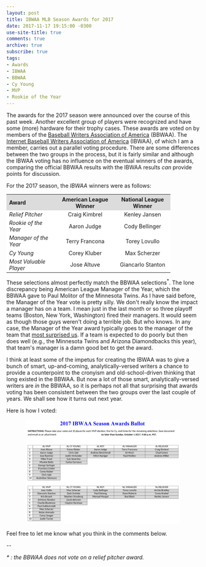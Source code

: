 ```yaml
---
layout: post
title: IBWAA MLB Season Awards for 2017
date: 2017-11-17 19:15:00 -0300
use-site-title: true
comments: true
archive: true
subscribe: true
tags:
- Awards
- IBWAA
- BBWAA
- Cy Young
- MVP
- Rookie of the Year
---
```


The awards for the 2017 season were announced over the course of this past week. Another excellent group of players were recognized and
have some (more) hardware for their trophy cases. These awards are voted on by members of the <a href = "https://bbwaa.com/" target = "_blank"> Baseball Writers Association of America</a> (BBWAA).
The <a href = "https://ibwaa.com/" target = "_blank"> Internet Baseball Writers Association of America</a> (IBWAA), of which I am a member, carries out a parallel voting procedure. There are
some differences between the two groups in the process, but it is fairly similar and although the IBWAA voting has no influence on the 
eventual winners of the awards, comparing the official BBWAA results with the IBWAA results *can* provide points for discussion.

For the 2017 season, the *IBWAA* winners were as follows:

<table style="width:85%" align="center">
	<tr>
		<th style="text-align:left" bgcolor="gainsboro">Award </th>
		<th style="text-align:center" bgcolor="gainsboro">American League Winner</th>
		<th style="text-align:center" bgcolor="gainsboro">National League Winner</th>
	</tr>
	<tr>
		<td style="text-align:left" bgcolor="white"><i>Relief Pitcher</i></td>
		<td style="text-align:center" bgcolor="white">Craig Kimbrel</td>
		<td style="text-align:center" bgcolor="white">Kenley Jansen</td>
	</tr>
	<tr>
		<td style="text-align:left" bgcolor="white"><i>Rookie of the Year</i></td>
		<td style="text-align:center" bgcolor="white">Aaron Judge</td>
		<td style="text-align:center" bgcolor="white">Cody Bellinger</td>
	</tr>
	<tr>
		<td style="text-align:left" bgcolor="white"><i>Manager of the Year</i></td>
		<td style="text-align:center" bgcolor="white">Terry Francona</td>
		<td style="text-align:center" bgcolor="white">Torey Lovullo</td>
	</tr>
	<tr>
		<td style="text-align:left" bgcolor="white"><i>Cy Young</i></td>
		<td style="text-align:center" bgcolor="white">Corey Kluber</td>
		<td style="text-align:center" bgcolor="white">Max Scherzer</td>
	</tr>
	<tr>
		<td style="text-align:left" bgcolor="white"><i>Most Valuable Player</i></td>
		<td style="text-align:center" bgcolor="white">Jose Altuve</td>
		<td style="text-align:center" bgcolor="white">Giancarlo Stanton</td>
	</tr>
</table>

These selections almost perfectly match the BBWAA selections<sup>*</sup>. The lone discrepancy being American League Manager of the Year,
which the BBWAA gave to Paul Molitor of the Minnesota Twins. As I have said before, the Manager of the Year vote is pretty silly. We don't really know the impact
a manager has on a team. I mean just in the last month or so three playoff teams (Boston, New York, Washington) fired their managers.
It would seem as though those guys weren't doing a terrible job. But who knows. In any case, the Manager of the Year award typically
goes to the manager of the team that <a href = "https://twitter.com/joe_sheehan/status/930589520042643458?s=09" target = "_blank">most surprised us</a>. 
If a team is expected to do poorly but then does well (e.g., the Minnesota Twins and Arizona Diamondbacks this year), that team's manager is a 
damn good bet to get the award.

I think at least some of the impetus for creating the IBWAA was to give a bunch of smart, up-and-coming, analytically-versed writers 
a chance to provide a counterpoint to the cronyism and old-school-driven thinking that long existed in the BBWAA. But now a lot of those 
smart, analytically-versed writers are *in* the BBWAA, so it is perhaps not all that surprising that awards voting has been consistent 
between the two groups over the last couple of years. We shall see how it turns out next year.

Here is how I voted:

<center><img src="/img/Teeter_2017-IBWAA-Ballot.png" style="width:80%"></center>

Feel free to let me know what you think in the comments below.

--

*\* : the BBWAA does not vote on a relief pitcher award.*

